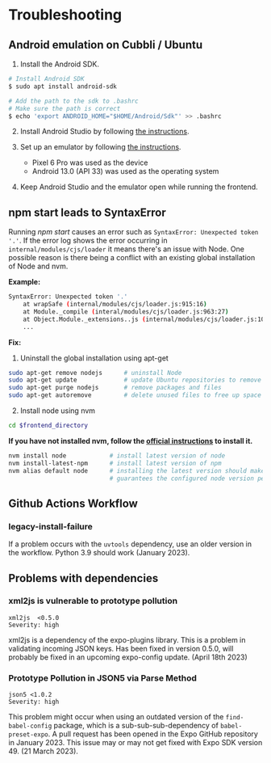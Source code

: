 # Troubleshooting

## Android emulation on Cubbli / Ubuntu

1. Install the Android SDK.

```bash
# Install Android SDK
$ sudo apt install android-sdk

# Add the path to the sdk to .bashrc
# Make sure the path is correct
$ echo 'export ANDROID_HOME="$HOME/Android/Sdk"' >> .bashrc
```

2. Install Android Studio by following [the instructions](https://developer.android.com/studio/install#linux).

3. Set up an emulator by following [the instructions](https://docs.expo.dev/workflow/android-studio-emulator).

   - Pixel 6 Pro was used as the device
   - Android 13.0 (API 33) was used as the operating system

4. Keep Android Studio and the emulator open while running the frontend.

## npm start leads to SyntaxError

Running _npm start_ causes an error such as `SyntaxError: Unexpected token '.'`. If the error log shows the error occurring in `internal/modules/cjs/loader` it means there's an issue with Node. One possible reason is there being a conflict with an existing global installation of Node and nvm.

**Example:**

```sh
SyntaxError: Unexpected token '.'
    at wrapSafe (internal/modules/cjs/loader.js:915:16)
    at Module._compile (interal/modules/cjs/loader.js:963:27)
    at Object.Module._extensions..js (internal/modules/cjs/loader.js:1027:10)
    ...
```

**Fix:**

1. Uninstall the global installation using apt-get

```sh
sudo apt-get remove nodejs      # uninstall Node
sudo apt-get update             # update Ubuntu repositories to remove Node
sudo apt-get purge nodejs       # remove packages and files
sudo apt-get autoremove         # delete unused files to free up space
```

2. Install node using nvm

```sh
cd $frontend_directory
```

**If you have not installed nvm, follow the [official instructions](https://github.com/nvm-sh/nvm#installing-and-updating) to install it.**

```sh
nvm install node            # install latest version of node
nvm install-latest-npm      # install latest version of npm
nvm alias default node      # installing the latest version should make it the default but this
                            # guarantees the configured node version persists to new shell sessions
```

## Github Actions Workflow

### legacy-install-failure

If a problem occurs with the `uvtools` dependency, use an older version in the workflow. Python 3.9 should work (January 2023).

## Problems with dependencies

### xml2js is vulnerable to prototype pollution

```
xml2js  <0.5.0
Severity: high
```

xml2js is a dependency of the expo-plugins library. This is a problem in validating incoming JSON keys. Has been fixed in version 0.5.0, will probably be fixed in an upcoming expo-config update. (April 18th 2023)

### Prototype Pollution in JSON5 via Parse Method

```
json5 <1.0.2
Severity: high
```

This problem might occur when using an outdated version of the `find-babel-config` package, which is a sub-sub-sub-dependency of `babel-preset-expo`. A pull request has been opened in the Expo GitHub repository in January 2023. This issue may or may not get fixed with Expo SDK version 49. (21 March 2023).
